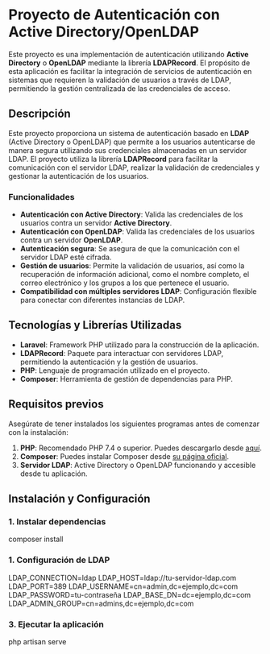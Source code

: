 # **Proyecto de Autenticación con Active Directory/OpenLDAP**

Este proyecto es una implementación de autenticación utilizando **Active Directory** o **OpenLDAP** mediante la librería **LDAPRecord**. El propósito de esta aplicación es facilitar la integración de servicios de autenticación en sistemas que requieren la validación de usuarios a través de LDAP, permitiendo la gestión centralizada de las credenciales de acceso.

## Descripción

Este proyecto proporciona un sistema de autenticación basado en **LDAP** (Active Directory o OpenLDAP) que permite a los usuarios autenticarse de manera segura utilizando sus credenciales almacenadas en un servidor LDAP. El proyecto utiliza la librería **LDAPRecord** para facilitar la comunicación con el servidor LDAP, realizar la validación de credenciales y gestionar la autenticación de los usuarios.

### Funcionalidades

- **Autenticación con Active Directory**: Valida las credenciales de los usuarios contra un servidor **Active Directory**.
- **Autenticación con OpenLDAP**: Valida las credenciales de los usuarios contra un servidor **OpenLDAP**.
- **Autenticación segura**: Se asegura de que la comunicación con el servidor LDAP esté cifrada.
- **Gestión de usuarios**: Permite la validación de usuarios, así como la recuperación de información adicional, como el nombre completo, el correo electrónico y los grupos a los que pertenece el usuario.
- **Compatibilidad con múltiples servidores LDAP**: Configuración flexible para conectar con diferentes instancias de LDAP.

## Tecnologías y Librerías Utilizadas

- **Laravel**: Framework PHP utilizado para la construcción de la aplicación.
- **LDAPRecord**: Paquete para interactuar con servidores LDAP, permitiendo la autenticación y la gestión de usuarios.
- **PHP**: Lenguaje de programación utilizado en el proyecto.
- **Composer**: Herramienta de gestión de dependencias para PHP.

## Requisitos previos

Asegúrate de tener instalados los siguientes programas antes de comenzar con la instalación:

1. **PHP**: Recomendado PHP 7.4 o superior. Puedes descargarlo desde [aquí](https://www.php.net/downloads.php).
2. **Composer**: Puedes instalar Composer desde [su página oficial](https://getcomposer.org/).
3. **Servidor LDAP**: Active Directory o OpenLDAP funcionando y accesible desde tu aplicación.

## Instalación y Configuración

### 1. Instalar dependencias

composer install

### 1. Configuración de LDAP

LDAP_CONNECTION=ldap
LDAP_HOST=ldap://tu-servidor-ldap.com
LDAP_PORT=389
LDAP_USERNAME=cn=admin,dc=ejemplo,dc=com
LDAP_PASSWORD=tu-contraseña
LDAP_BASE_DN=dc=ejemplo,dc=com
LDAP_ADMIN_GROUP=cn=admins,dc=ejemplo,dc=com

### 3. Ejecutar la aplicación

php artisan serve


